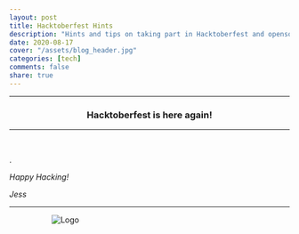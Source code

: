 ```yaml
---
layout: post
title: Hacktoberfest Hints
description: "Hints and tips on taking part in Hacktoberfest and opensource in general. Includes links to resources."
date: 2020-08-17
cover: "/assets/blog_header.jpg"
categories: [tech]
comments: false
share: true
---
```


----
<center>
<h3> Hacktoberfest is here again! </h3>
</center>

---
<br/>

.

_Happy Hacking!_

_Jess_

---


<div style="text-align:center; width:20%; margin-left: 10%;" markdown="1">
<img src="{{site.baseurl}}/assets/img/logo.png" alt="Logo">
</div>
